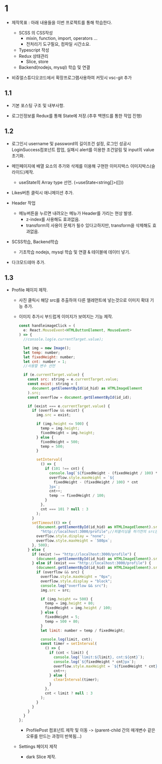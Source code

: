 # 1

- 제작목표 : 아래 내용들을 이번 프로젝트를 통해 학습한다.

  - SCSS 의 CSS작성
    - mixin, function, import, operators ...
    - 전처리기 도구필요, 컴파일 시간소요.
  - Typescript 작성
  - Redux 상태관리
    - Slice, store
  - Backend(nodejs, mysql) 학습 및 연결

- 비쥬얼스튜디오코드에서 확장프로그램사용하여 커밋시 vsc-git 추가

## 1.1

- 기본 포스팅 구조 및 내부사항.

- 로그인정보를 Redux를 통해 State에 저장.(추후 백엔드를 통한 작업 진행)

## 1.2

- 로그인시 username 및 password의 길이조건 설정, 로그인 성공시 LoginSuccess컴포넌트 팝업, 실패시 alert를 이용한 조건알림 및 input의 value 초기화.

- 메인페이지에 배열 요소의 추가와 삭제를 이용해 구현한 이미지박스 이미지박스(슬라이드)제작.

  - useState의 Array type 선언. (=useState<string[]>([]))

- Likes버튼 클릭시 애니메이션 추가.

- Header 작업

  - 메뉴버튼을 누르면 내려오는 메뉴가 Header를 가리는 현상 발생.
    - z-index를 사용해도 효과없음.
    - transform의 사용이 문제가 될수 있다고하지만, transform을 삭제해도 효과없음.

- SCSS학습, Backend학습

  - 기초학습 nodejs, mysql 학습 및 연결 & 테이블에 데이터 넣기.

- 다크모드테마 추가.

## 1.3

- Profile 페이지 제작.

  - 사진 클릭시 해당 src를 추출하여 다른 엘레먼트에 넣는것으로 이미지 확대 기능 추가.
  - 이미지 추가시 부드럽게 이미지가 보여지는 기능 제작.

    ```js
    const handleimageClick = (
      e: React.MouseEvent<HTMLButtonElement, MouseEvent>
    ) => {
      //console.log(e.currentTarget.value);

      let img = new Image();
      let temp: number;
      let fixedHeight: number;
      let cnt: number = 1;
      //사용할 변수 선언

      if (e.currentTarget.value) {
        const src: string = e.currentTarget.value;
        const exist: string = (
          document.getElementById(id_hid) as HTMLImageElement
        ).src;
        const overflow = document.getElementById(id_id);

        if (exist === e.currentTarget.value) {
          if (overflow && exist) {
            img.src = exist;

            if (img.height <= 500) {
              temp = img.height;
              fixedHeight = img.height;
            } else {
              fixedHeight = 500;
              temp = 500;
            }

            setInterval(
              () => {
                if (101 !== cnt) {
                  console.log(`${fixedHeight - (fixedHeight / 100) * cnt}px`);
                  overflow.style.maxHeight = `${
                    fixedHeight - (fixedHeight / 100) * cnt
                  }px`;
                  cnt++;
                  temp -= fixedHeight / 100;
                }
              },
              cnt === 101 ? null : 3
            );
          }
          setTimeout(() => {
            (document.getElementById(id_hid) as HTMLImageElement).src =
              "http://localhost:3000/profile";//퍼블리싱을 하기전의 src는 현재주소값으로 되어있기에 " "과 같은 방식으로 사용
            overflow.style.display = "none";
            overflow.style.maxHeight = `580px`;
          }, 500);
        } else {
          if (exist !== "http://localhost:3000/profile") {
            (document.getElementById(id_hid) as HTMLImageElement).src = src;
          } else if (exist === "http://localhost:3000/profile") {
            (document.getElementById(id_hid) as HTMLImageElement).src = src;
            if (overflow && src) {
              overflow.style.maxHeight = "0px";
              overflow.style.display = "block";
              console.log("overflow && src");
              img.src = src;

              if (img.height <= 500) {
                temp = img.height + 80;
                fixedHeight = img.height / 100;
              } else {
                fixedHeight = 5;
                temp = 500 + 80;
              }
              let limit: number = temp / fixedHeight;

              console.log(limit, cnt);
              const timer = setInterval(
                () => {
                  if (cnt < limit) {
                    console.log(`limit:${limit}, cnt:${cnt}`);
                    console.log(`${fixedHeight * cnt}px`);
                    overflow.style.maxHeight = `${fixedHeight * cnt}px`;
                    cnt++;
                  } else {
                    clearInterval(timer);
                  }
                },
                cnt < limit ? null : 3
              );
            }
          }
        }
      }
    };

    ```

    - ProfilePost 컴포넌트 제작 및 이동 -> (parent-child 간의 매개변수 같은 오류를 만드는 과정이 반복됨...)

  - Settings 페이지 제작
    - dark Slice 제작.
